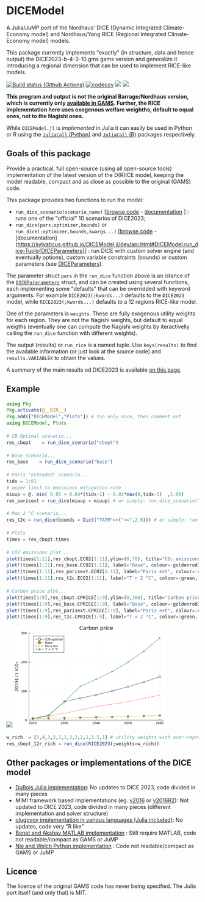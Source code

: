 # DICEModel

A Julia/JuMP port of the Nordhaus' DICE (Dynamic Integrated Climate-Economy model) and Nordhaus/Yang RICE (Regional Integrated Climate-Economy model) models.

This package currently implements "exactly" (in structure, data and hence output) the DICE2023-b-4-3-10.gms gams version and generalize it introducing a regional dimension that can be used to implement RICE-like models.

[![Build status (Github Actions)](https://github.com/sylvaticus/DICEModel.jl/workflows/CI/badge.svg)](https://github.com/sylvaticus/DICEModel.jl/actions)
[![codecov](https://codecov.io/gh/sylvaticus/DICEModel.jl/graph/badge.svg?token=kHYccMbxe5)](https://codecov.io/gh/sylvaticus/DICEModel.jl)
[![](https://img.shields.io/badge/docs-stable-blue.svg)](https://sylvaticus.github.io/DICEModel.jl/stable)
[![](https://img.shields.io/badge/docs-dev-blue.svg)](https://sylvaticus.github.io/DICEModel.jl/dev)

**This program and output is not the original Barrage/Nordhaus version, which is currently only [available in GAMS](https://bit.ly/3TwJ5nO). Further, the RICE implementation here uses exogenous welfare weighths, default to equal ones, not to the Nagishi ones.**

While `DICEModel.jl` is _implemented_ in Julia it can easily be used in Python or R using the [`JuliaCall` (Python)](https://github.com/JuliaPy/PythonCall.jl) and [`JuliaCall` (R)](https://cran.r-project.org/web/packages/JuliaCall/index.html) packages respectively. 

## Goals of this package

Provide a practical, full open-source (using all open-source tools) implementation of the latest version of the D(R)ICE model, keeping the model readable, compact and as close as possible to the original (GAMS) code.   

This package provides two functions to run the model:
- `run_dice_scenario(scenario_name)` [[browse code](https://github.com/sylvaticus/DICEModel.jl/blob/main/src/Scenarios.jl) - [documentation](https://sylvaticus.github.io/DICEModel.jl/dev/api.html#DICEModel.run_dice_scenario-Tuple{String}) ] : runs one of the "official" 10 scenarios of DICE2023;
- `run_dice(pars;optimizer,bounds)` or `run_dice(;optimizer,bounds,kwargs...)` [[browse code](https://github.com/sylvaticus/DICEModel.jl/blob/main/src/CoreModel.jl) - [documentation](https://sylvaticus.github.io/DICEModel.jl/dev/api.html#DICEModel.run_dice-Tuple{DICEParameters}]  : run DICE with custom solver engine (and eventually options), custom variable constraints (bounds) or custom parameters (see [DICEParameters](https://sylvaticus.github.io/DICEModel.jl/dev/api.html#DICEModel.DICEParameters)).

The parameter struct `pars` in the `run_dice` function above is an istance of the [`DICEPararameters`](hhttps://sylvaticus.github.io/DICEModel.jl/dev/api.html#DICEModel.DICEParameters) struct, and can be created using several functions, each implementing some "defaults" that can be overridded with keyword arguments.
For example `DICE2023(;kwords...)` defaults to the `DICE2023` model, while `RICE2023(;kwords...)` defaults to a 12 regions RICE-like model. 

One of the parameters is `weights`. These are fully exogenous utility weights for each region. They are not the Nagishi weights, but default to equal weigths (eventually one can compute the Nagishi weights by iteractivelly calling the `run_dice` function with different weights).

The output (results) or `run_rice` is a named tuple. Use `keys(results)` to find the available information (or just look at the source code) and `results.VARIABLEX` to obtain the values.

A summary of the main results od DICE2023 is available [on this page](https://sylvaticus.github.io/DICEModel.jl/dev/results.html).


## Example

```julia
using Pkg
Pkg.activate(@__DIR__)
Pkg.add(["DICEModel","Plots"]) # run only once, then comment out
using DICEModel, Plots

# CB Optimal scenario...
res_cbopt    = run_dice_scenario("cbopt")

# Base scenario...
res_base    = run_dice_scenario("base")

# Paris "extended" scenario...
tidx = 1:81
# upper limit to emissions mitigation rate
miuup = @. min( 0.05 + 0.04*(tidx-1) - 0.01*max(0,tidx-5)  ,1.00) 
res_parisext = run_dice(miuup = miuup) # or simply: run_dice_scenario("parisext")

# Max 2 °C scenario...
res_t2c = run_dice(bounds = Dict("TATM"=>("<=",2.0))) # or simply: run_dice_scenario("t2c")

# Plots
times = res_cbopt.times

# CO2 emissions plot...
plot(times[1:11],res_cbopt.ECO2[1:11],ylim=(0,70), title="CO₂ emissions",ylabel="GtCO₂/yr",label="C/B optimal", color=:blue4, markershape=:circle, markercolor=:white)
plot!(times[1:11],res_base.ECO2[1:11], label="Base", colour=:goldenrod3, markershape=:circle, markercolor=:goldenrod3)
plot!(times[1:11],res_parisext.ECO2[1:11], label="Paris ext", colour=:red, linestyle=:dash)
plot!(times[1:11],res_t2c.ECO2[1:11], label="T < 2 °C", colour=:green, markershape=:cross, markercolor=:green)

# Carbon price plot...
plot(times[1:9],res_cbopt.CPRICE[1:9],ylim=(0,300), title="Carbon price",ylabel="2019\$ / t tCO₂",label="C/B optimal", color=:blue4, markershape=:circle, markercolor=:white)
plot!(times[1:9],res_base.CPRICE[1:9], label="Base", colour=:goldenrod3, markershape=:circle, markercolor=:goldenrod3)
plot!(times[1:9],res_parisext.CPRICE[1:9], label="Paris ext", colour=:red, linestyle=:dash)
plot!(times[1:9],res_t2c.CPRICE[1:9], label="T < 2 °C", colour=:green, markershape=:cross, markercolor=:green)
```

<img src="assets/imgs/CO₂_emissions.png" width="400"/> <img src="assets/imgs/Carbon_price.png" width="400"/>

```julia
w_rich  = [5,4,3,3,1,1,3,2,2,1,1.5,1] # utility weights with over-representation to developed countries
res_cbopt_12r_rich = run_dice(RICE2023(;weights=w_rich))
```

## Other packages or implementations of the DICE model

- [DuBois Julia implementation](https://github.com/Libbum/DICE.jl): No updates to DICE 2023, code divided in many pieces
- MIMI framework based implementations (eg. [v2016](https://github.com/AlexandrePavlov/MimiDICE2016.jl) or [v2016R2](https://github.com/anthofflab/MimiDICE2016R2.jl)): Not updated to DICE 2023, code divided in many pieces (different implementation and solver structure)
- [olugovoy implementation in various languages (Julia included)](https://github.com/olugovoy/climatedice): No updates, code very "R like"
- [Benet and Akshay MATLAB implementation](https://github.com/ebenetce/DICE2023) : Still require MATLAB, code not readable/compact as GAMS or JuMP
- [Nie and Welch Python implementation](https://ivo-welch.info/research/dice/header.html) : Code not readable/compact as GAMS or JuMP

## Licence
The licence of the original GAMS code has never being specified. The Julia port itself (and only that) is MIT.

